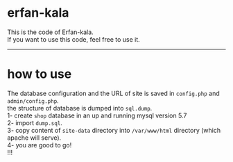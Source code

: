# erfan-kala
This is the code of Erfan-kala.  
If you want to use this code, feel free to use it.  

-------------------------

# how to use
The database configuration and the URL of site is saved in `config.php` and `admin/config.php`.   
the structure of database is dumped into `sql.dump`.  
1- create `shop` database in an up and running mysql version 5.7  
2- import `dump.sql`.  
3- copy content of `site-data` directory into `/var/www/html` directory (which apache will serve).  
4- you are good to go!  
!!!
